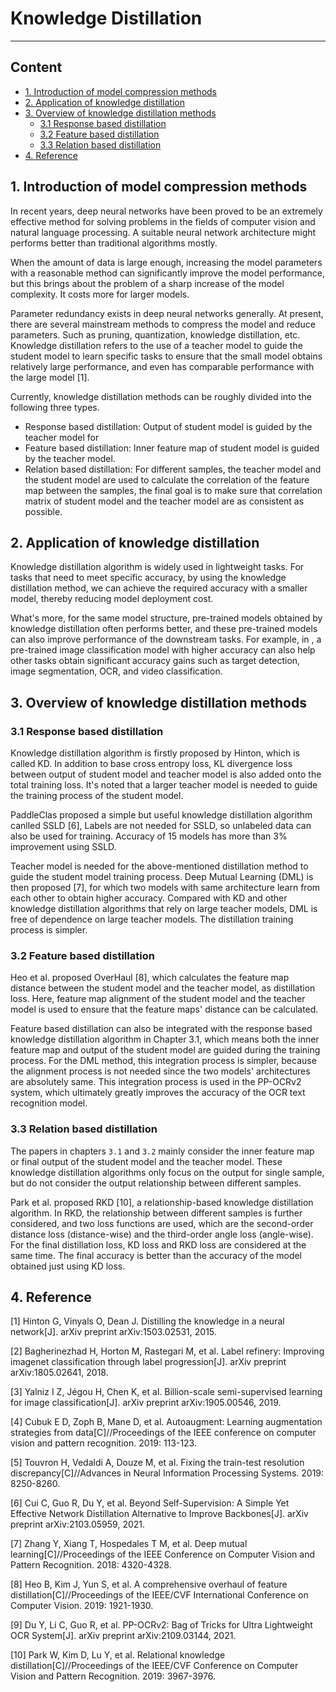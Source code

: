 # Knowledge Distillation

---
## Content

* [1. Introduction of model compression methods](#1)
* [2. Application of knowledge distillation](#2)
* [3. Overview of knowledge distillation methods](#3)
    * [3.1 Response based distillation](#3.1)
    * [3.2 Feature based distillation](#3.2)
    * [3.3 Relation based distillation](#3.3)
* [4. Reference](#4)

<a name='1'></a>

## 1. Introduction of model compression methods

In recent years, deep neural networks have been proved to be an extremely effective method for solving problems in the fields of computer vision and natural language processing. A suitable neural network architecture might performs better than traditional algorithms mostly.

When the amount of data is large enough, increasing the model parameters with a reasonable method can significantly improve the model performance, but this brings about the problem of a sharp increase of the model complexity. It costs more for larger models.

Parameter redundancy exists in deep neural networks generally. At present, there are several mainstream methods to compress the model and reduce parameters. Such as pruning, quantization, knowledge distillation, etc. Knowledge distillation refers to the use of a teacher model to guide the student model to learn specific tasks to ensure that the small model obtains relatively large performance, and even has comparable performance with the large model [1].


Currently, knowledge distillation methods can be roughly divided into the following three types.

* Response based distillation: Output of student model is guided by the teacher model for
* Feature based distillation: Inner feature map of student model is guided by the teacher model.
* Relation based distillation: For different samples, the teacher model and the student model are used to calculate the correlation of the feature map between the samples, the final goal is to make sure that correlation matrix of student model and the teacher model are as consistent as possible.


<a name='2'></a>

## 2. Application of knowledge distillation

Knowledge distillation algorithm is widely used in lightweight tasks. For tasks that need to meet specific accuracy, by using the knowledge distillation method, we can achieve the required accuracy with a smaller model, thereby reducing model deployment cost.


What's more, for the same model structure, pre-trained models obtained by knowledge distillation often performs better, and these pre-trained models can also improve performance of the downstream tasks. For example, in , a pre-trained image classification model with higher accuracy can also help other tasks obtain significant accuracy gains such as target detection, image segmentation, OCR, and video classification.

<a name='3'></a>

## 3. Overview of knowledge distillation methods

<a name='3.1'></a>

### 3.1 Response based distillation


Knowledge distillation algorithm is firstly proposed by Hinton, which is called KD. In addition to base cross entropy loss, KL divergence loss between output of student model and teacher model is also added onto the total training loss. It's noted that a larger teacher model is needed to guide the training process of the student model.

PaddleClas proposed a simple but useful knowledge distillation algorithm canlled SSLD [6], Labels are not needed for SSLD, so unlabeled data can also be used for training. Accuracy of 15 models has more than 3% improvement using SSLD.

Teacher model is needed for the above-mentioned distillation method to guide the student model training process. Deep Mutual Learning (DML) is then proposed [7], for which two models with same architecture learn from each other to obtain higher accuracy. Compared with KD and other knowledge distillation algorithms that rely on large teacher models, DML is free of dependence on large teacher models. The distillation training process is simpler.

<a name='3.2'></a>

### 3.2 Feature based distillation

Heo et al. proposed OverHaul [8], which calculates the feature map distance between the student model and the teacher model, as distillation loss. Here, feature map alignment of the student model and the teacher model is used to ensure that the feature maps' distance can be calculated.

Feature based distillation can also be integrated with the response based knowledge distillation algorithm in Chapter 3.1, which means both the inner feature map and output of the student model are guided during the training process. For the DML method, this integration process is simpler, because the alignment process is not needed since the two models' architectures are absolutely same. This integration process is used in the PP-OCRv2 system, which ultimately greatly improves the accuracy of the OCR text recognition model.

<a name='3.3'></a>

### 3.3 Relation based distillation

The papers in chapters `3.1` and `3.2` mainly consider the inner feature map or final output of the student model and the teacher model. These knowledge distillation algorithms only focus on the output for single sample, but do not consider the output relationship between different samples.

Park et al. proposed RKD [10], a relationship-based knowledge distillation algorithm. In RKD, the relationship between different samples is further considered, and two loss functions are used, which are the second-order distance loss (distance-wise) and the third-order angle loss (angle-wise). For the final distillation loss, KD loss and RKD loss are considered at the same time. The final accuracy is better than the accuracy of the model obtained just using KD loss.

<a name='4'></a>

## 4. Reference

[1] Hinton G, Vinyals O, Dean J. Distilling the knowledge in a neural network[J]. arXiv preprint arXiv:1503.02531, 2015.

[2] Bagherinezhad H, Horton M, Rastegari M, et al. Label refinery: Improving imagenet classification through label progression[J]. arXiv preprint arXiv:1805.02641, 2018.

[3] Yalniz I Z, Jégou H, Chen K, et al. Billion-scale semi-supervised learning for image classification[J]. arXiv preprint arXiv:1905.00546, 2019.

[4] Cubuk E D, Zoph B, Mane D, et al. Autoaugment: Learning augmentation strategies from data[C]//Proceedings of the IEEE conference on computer vision and pattern recognition. 2019: 113-123.

[5] Touvron H, Vedaldi A, Douze M, et al. Fixing the train-test resolution discrepancy[C]//Advances in Neural Information Processing Systems. 2019: 8250-8260.

[6] Cui C, Guo R, Du Y, et al. Beyond Self-Supervision: A Simple Yet Effective Network Distillation Alternative to Improve Backbones[J]. arXiv preprint arXiv:2103.05959, 2021.

[7] Zhang Y, Xiang T, Hospedales T M, et al. Deep mutual learning[C]//Proceedings of the IEEE Conference on Computer Vision and Pattern Recognition. 2018: 4320-4328.

[8] Heo B, Kim J, Yun S, et al. A comprehensive overhaul of feature distillation[C]//Proceedings of the IEEE/CVF International Conference on Computer Vision. 2019: 1921-1930.

[9] Du Y, Li C, Guo R, et al. PP-OCRv2: Bag of Tricks for Ultra Lightweight OCR System[J]. arXiv preprint arXiv:2109.03144, 2021.

[10] Park W, Kim D, Lu Y, et al. Relational knowledge distillation[C]//Proceedings of the IEEE/CVF Conference on Computer Vision and Pattern Recognition. 2019: 3967-3976.
